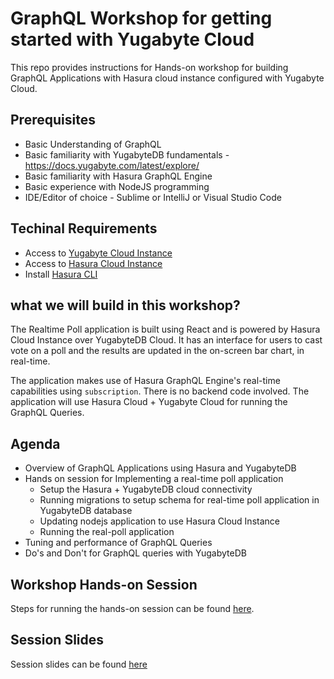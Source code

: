# GraphQL Workshop for getting started with Yugabyte Cloud

This repo provides instructions for Hands-on workshop for building GraphQL Applications with Hasura cloud instance configured with Yugabyte Cloud.

## Prerequisites

- Basic Understanding of GraphQL
- Basic familiarity with YugabyteDB fundamentals - https://docs.yugabyte.com/latest/explore/
- Basic familiarity with Hasura GraphQL Engine
- Basic experience with NodeJS programming
- IDE/Editor of choice - Sublime or IntelliJ or Visual Studio Code

## Techinal Requirements

- Access to [Yugabyte Cloud Instance](https://www.yugabyte.com/cloud/)
- Access to [Hasura Cloud Instance](https://cloud.hasura.io/signup?pg=products&plcmt=body&cta=get-started-for-free&tech=default)
- Install [Hasura CLI](https://hasura.io/docs/latest/graphql/core/hasura-cli/install-hasura-cli.html)

## what we will build in this workshop?

The Realtime Poll application is built using React and is powered by Hasura
Cloud Instance over YugabyteDB Cloud. It has an interface for users to cast vote on a
poll and the results are updated in the on-screen bar chart, in real-time.

The application makes use of Hasura GraphQL Engine's real-time capabilities
using `subscription`. There is no backend code involved. The application will use 
Hasura Cloud + Yugabyte Cloud for running the GraphQL Queries.

## Agenda

- Overview of GraphQL Applications using Hasura and YugabyteDB
- Hands on session for Implementing a real-time poll application
  - Setup the Hasura + YugabyteDB cloud connectivity
  - Running migrations to setup schema for real-time poll application in YugabyteDB database
  - Updating nodejs application to use Hasura Cloud Instance
  - Running the real-poll application
- Tuning and performance of GraphQL Queries
- Do's and Don't for GraphQL queries with YugabyteDB

## Workshop Hands-on Session

Steps for running the hands-on session can be found [here](./workshop.md).

## Session Slides

Session slides can be found [here](./dss-yugabyte-hasura-cloud-workshop.pdf)